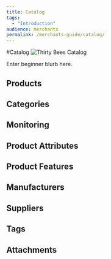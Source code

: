 ```yaml
---
title: Catalog
tags:
  - "Introduction"
audience: merchants
permalink: /merchants-guide/catalog/
---
```


#Catalog
![Thirty Bees Catalog]({{baseurl}}/thirtybees/images/merchants-guide/catalog.jpg  "Thirty Bees Catalog")

Enter beginner blurb here.

## Products

## Categories

## Monitoring

## Product Attributes

## Product Features

## Manufacturers

## Suppliers

## Tags

## Attachments

